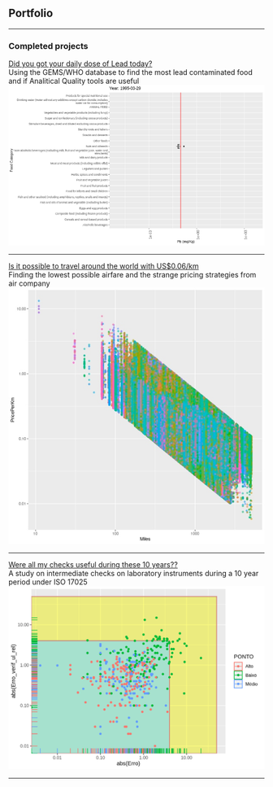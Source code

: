 ## Portfolio

---

### Completed projects

[Did you got your daily dose of Lead today?](https://htmlpreview.github.io/?https://raw.githubusercontent.com/fabianofrombrazil/GEMS/main/GEMS_notebook.html)<br>
Using the GEMS/WHO database to find the most lead contaminated food and if Analitical Quality tools are useful
<img src="images/boxplot.gif"/>

---
[Is it possible to travel around the world with US$0.06/km](/pdf/Flights.pdf)<br>
Finding the lowest possible airfare and the strange pricing strategies from air company
<img src="images/travel.jpeg?raw=true"/>

---
[Were all my checks useful during these 10 years??](https://htmlpreview.github.io/?https://raw.githubusercontent.com/fabianofrombrazil/Calibration/main/calib2.html)<br>
A study on intermediate checks on laboratory instruments during a 10 year period under ISO 17025 
<img src="images/calib.png?raw=true"/>

---








